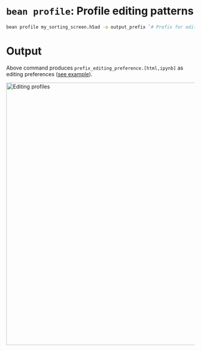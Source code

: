 # `bean profile`: Profile editing patterns

```bash
bean profile my_sorting_screen.h5ad -o output_prefix `# Prefix for editing profile report` 
```

# Output
Above command produces `prefix_editing_preference.[html,ipynb]` as editing preferences ([see example](../notebooks/profile_editing_preference.ipynb)).  

<img src="/crispr-bean/assets/profile_output.png" alt="Editing profiles" width="700" />  